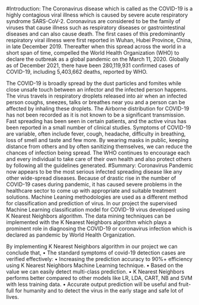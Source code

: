 #Introduction:
The Coronavirus disease which is called as the COVID-19 is a highly contagious viral illness which is caused by severe acute respiratory syndrome SARS-CoV-2. Coronavirus are considered to be the family of viruses that cause illness such as respiratory diseases or gastrointestinal diseases and can also cause death. The first cases of this predominantly respiratory viral illness were first reported in Wuhan, Hubei Province, China, in late December 2019. Thereafter when this spread across the world in a short span of time, compelled the World Health Organization (WHO) to declare the outbreak as a global pandemic on the March 11, 2020. Globally as of December 2021, there have been 280,119,931 confirmed cases of COVID-19, including 5,403,662 deaths, reported by WHO.

The COVID-19 is broadly spread by the dust particles and fomites while close unsafe touch between an infector and the infected person happens. The virus travels in respiratory droplets released into air when an infected person coughs, sneezes, talks or breathes near you and a person can be affected by inhaling these droplets. The Airborne distribution for COVID-19 has not been recorded as it is not known to be a significant transmission. Fast spreading has been seen in certain patients, and the active virus has been reported in a small number of clinical studies. Symptoms of COVID-19 are variable, often include fever, cough, headache, difficulty in breathing, loss of smell and taste and few more. By wearing masks in public, keeping distance from others and by often sanitizing themselves, we can reduce the chances of infection being spread. The WHO continues to encourage each and every individual to take care of their own health and also protect others by following all the guidelines generated.
#Summary:
Coronavirus Pandemic now appears to be the most serious infected spreading disease like any other wide-spread diseases. Because of drastic rise in the number of COVID-19 cases during pandemic, it has caused severe problems in the healthcare sector to come up with appropriate and suitable treatment solutions. Machine Leaning methodologies are used as a different method for classification and prediction of virus. In our project the supervised Machine Learning classification model for COVID-19 virus developed using K Nearest Neighbors algorithm. The data mining techniques can be implemented with the K Nearest Neighbors algorithm which plays a prominent role in diagnosing the COVID-19 or coronavirus infection which is declared as pandemic by World Health Organization.

 By implementing K Nearest Neighbors algorithm in our project we can conclude that, 
 • The standard symptoms of covid-19 detection cases are verified effectively:
 • Increasing the prediction accuracy to 90%+ efficiency using K Nearest Neighbors Machine Learning technique. 
 • Based on the value we can easily detect multi-class prediction.
 • K Nearest Neighbors performs better compared to other models like LR, LDA, CART, NB and SVM with less training data.
 • Accurate output prediction will be useful and fruit-full for humanity and to detect the virus in the early stage and safe lot of lives.
